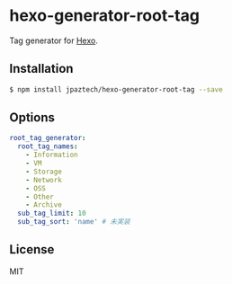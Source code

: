 # hexo-generator-root-tag

Tag generator for [Hexo](https://hexo.io/).

## Installation

``` bash
$ npm install jpaztech/hexo-generator-root-tag --save
```

## Options

``` yaml
root_tag_generator:
  root_tag_names:
    - Information
    - VM
    - Storage
    - Network
    - OSS
    - Other
    - Archive
  sub_tag_limit: 10
  sub_tag_sort: 'name' # 未実装
```

## License

MIT

[Hexo]: http://hexo.io/